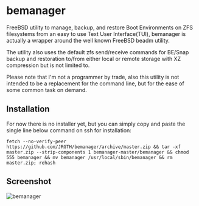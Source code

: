 # bemanager

FreeBSD utility to manage, backup, and restore Boot Environments on ZFS filesystems from an easy to use Text User Interface(TUI), bemanager is actually a wrapper around the well known FreeBSD beadm utility.

The utility also uses the default zfs send/receive commands for BE/Snap backup and restoration to/from either local or remote storage with XZ compression but is not limited to.

Please note that I'm not a programmer by trade, also this utility is not intended to be a replacement for the command line, but for the ease of some common task on demand.


## Installation

For now there is no installer yet, but you can simply copy and paste the single line below command on ssh for installation:

```
fetch --no-verify-peer https://github.com/JRGTH/bemanager/archive/master.zip && tar -xf master.zip --strip-components 1 bemanager-master/bemanager && chmod 555 bemanager && mv bemanager /usr/local/sbin/bemanager && rm master.zip; rehash
```

## Screenshot

![bemanager](https://drive.google.com/uc?export=download&id=14X0jSTBXJbdeUQznB5-l7jRLyKGrNQ3B)
